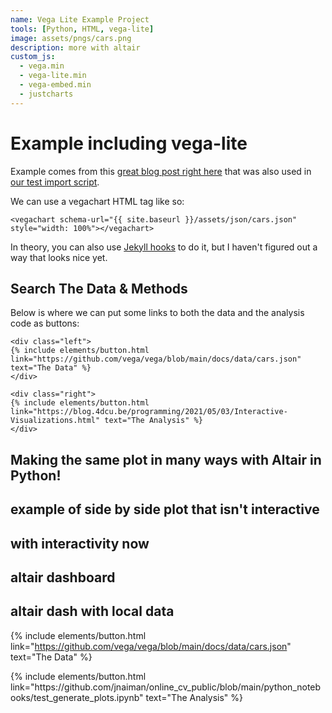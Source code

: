 ```yaml
---
name: Vega Lite Example Project
tools: [Python, HTML, vega-lite]
image: assets/pngs/cars.png
description: more with altair
custom_js:
  - vega.min
  - vega-lite.min
  - vega-embed.min
  - justcharts
---
```



# Example including vega-lite

Example comes from this [great blog post right here](https://blog.4dcu.be/programming/2021/05/03/Interactive-Visualizations.html) that was also used in [our test import script](https://github.com/UIUC-iSchool-DataViz/is445_bcubcg_fall2022/blob/main/week01/test_imports_week01.ipynb).

We can use a vegachart HTML tag like so:

```
<vegachart schema-url="{{ site.baseurl }}/assets/json/cars.json" style="width: 100%"></vegachart>
```

<vegachart schema-url="{{ site.baseurl }}/assets/json/cars.json" style="width: 100%"></vegachart>

In theory, you can also use [Jekyll hooks](https://jekyllrb.com/docs/plugins/hooks/) to do it, but I haven't figured out a way that looks nice yet.


## Search The Data & Methods

Below is where we can put some links to both the data and the analysis code as buttons:

```
<div class="left">
{% include elements/button.html link="https://github.com/vega/vega/blob/main/docs/data/cars.json" text="The Data" %}
</div>

<div class="right">
{% include elements/button.html link="https://blog.4dcu.be/programming/2021/05/03/Interactive-Visualizations.html" text="The Analysis" %}
</div>
```

<!-- these are written in a combo of html and liquid --> 

## Making the same plot in many ways with Altair in Python!
<vegachart schema-url="{{ site.baseurl }}/assets/json/chart1.json" style="width: 100%"></vegachart> 

## example of side by side plot that isn't interactive

<vegachart schema-url="{{ site.baseurl }}/assets/json/jsonstatic_mobility_dashboard.json" style="width: 100%"></vegachart> 

## with interactivity now 
<vegachart schema-url="{{ site.baseurl }}/assets/json/jsondashboard_of_mobility.json" style="width: 100%"></vegachart> 

<vegachart schema-url="{{ site.baseurl }}/assets/json/population_scatter.json" style="width: 100%"></vegachart> 
<div class="left">


## altair dashboard

<vegachart schema-url="{{ site.baseurl }}/assets/json/altair_dashboard.json" style="width: 100%"></vegachart> 
<div class="left">

## altair dash with local data

<vegachart schema-url="{{ site.baseurl }}/assets/json/altair-mobility-local-dash.json" style="width: 100%"></vegachart> 
<div class="left">

{% include elements/button.html link="https://github.com/vega/vega/blob/main/docs/data/cars.json" text="The Data" %}
</div>

<div class="right">
{% include elements/button.html link="https://github.com/jnaiman/online_cv_public/blob/main/python_notebooks/test_generate_plots.ipynb" text="The Analysis" %}
</div>
